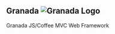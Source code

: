 Granada ![Granada Logo](http://logramm.com/granada/new/granada_logo_32.png) 
------



Granada JS/Coffee MVC Web Framework
